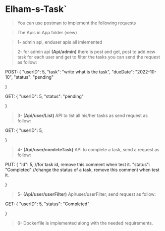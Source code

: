 # Elham-s-Task`

> You can use postman to implement the following requests

> The Apis in App folder (view)

> 1- admin api, enduser apis all imlemented

> 2- for admin api **(Api/admin)** there is post and get, post to add new task for each user and get to filter the tasks you can send the request as follow:

POST:
{
    "userID": 5,
    "task": "write what is the task",
    "dueDate": "2022-10-10",
    "status": "pending"

}

GET:
{
    "userID": 5,
    "status": "pending"

}



> 3- **(Api/user/List)** API to list all his/her tasks as send request as follow:

GET:
{
    "userID": 5,

}

> 4- **(Api/user/comleteTask)** API to complete a task, send a request as follow:

PUT:
{
    "Id": 5,  //for task id, remove this comment when test it.
    "status": "Completed" //change the status of a task, remove this comment when test it.

}

> 5- **(Api/user/userFilter)** Api/user/userFilter, send request as follow:

GET:
{
    "userID": 5,
    "status": "Completed"

}


> 6- Dockerfile is implemented along with the needed requirements.
